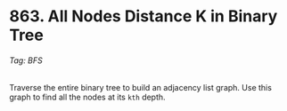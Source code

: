 # 863. All Nodes Distance K in Binary Tree

###### Tag: BFS

Traverse the entire binary tree to build an adjacency list graph. Use this graph to find all the nodes at its `kth` depth.